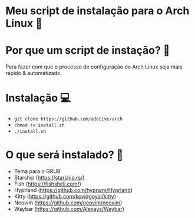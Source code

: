 # Meu script de instalação para o Arch Linux 🤙

# Por que um script de instação? 🤔
Para fazer com que o processo de configuração do Arch Linux seja mais rápido & automátizado.

# Instalação 💻
- `git clone https://github.com/adotive/arch`
- `chmod +x install.sh`
- `./install.sh`

# O que será instalado? 🤔
- Tema para o GRUB
- Starship (https://starship.rs/)
- Fish (https://fishshell.com/)
- Hyprland (https://github.com/hyprwm/Hyprland)
- Kitty (https://github.com/kovidgoyal/kitty)
- Neovim (https://github.com/neovim/neovim)
- Waybar (https://github.com/Alexays/Waybar)
